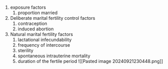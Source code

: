 1. exposure factors
	1. proportion married
2. Deliberate marital fertility control factors
	1. contraception
	2. induced abortion
3. Natural marital fertility factors
	1. lactational infecundability
	2. frequency of intercourse
	3. sterility 
	4. spontaneous intrauterine mortality
	5. duration of the fertile period
![[Pasted image 20240921230448.png]]

